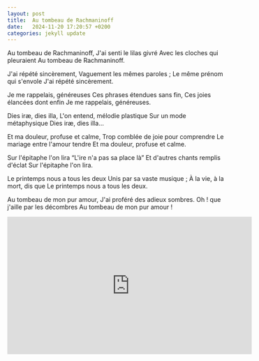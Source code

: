 ```yaml
---
layout: post
title:  Au tombeau de Rachmaninoff
date:   2024-11-20 17:20:57 +0200
categories: jekyll update
---
```


Au tombeau de Rachmaninoff, 
J'ai senti le lilas givré
Avec les cloches qui pleuraient
Au tombeau de Rachmaninoff. 

J'ai répété sincèrement,
Vaguement les mêmes paroles ;
Le même prénom qui s'envole
J'ai répété sincèrement.

Je me rappelais, généreuses
Ces phrases étendues sans fin,
Ces joies élancées dont enfin
Je me rappelais, généreuses.

Dies iræ, dies illa,
L'on entend, mélodie plastique
Sur un mode métaphysique
Dies iræ, dies illa…

Et ma douleur, profuse et calme,
Trop comblée de joie pour comprendre
Le mariage entre l'amour tendre
Et ma douleur, profuse et calme.

Sur l'épitaphe l'on lira
“L'ire n'a pas sa place là”
Et d'autres chants remplis d'éclat
Sur l'épitaphe l'on lira.

Le printemps nous a tous les deux
Unis par sa vaste musique ;
À la vie, à la mort, dis que
Le printemps nous a tous les deux. 

Au tombeau de mon pur amour,
J'ai proféré des adieux sombres.
Oh ! que j'aille par les décombres
Au tombeau de mon pur amour !

<iframe width="560" height="315" src="https://www.youtube.com/embed/WQPj3em5rjU?si=eaBtX3-DjfrLErDN" title="YouTube video player" frameborder="0" allow="accelerometer; autoplay; clipboard-write; encrypted-media; gyroscope; picture-in-picture; web-share" referrerpolicy="strict-origin-when-cross-origin" allowfullscreen></iframe>

